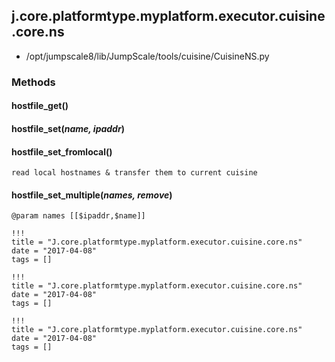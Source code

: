<!-- toc -->
## j.core.platformtype.myplatform.executor.cuisine.core.ns

- /opt/jumpscale8/lib/JumpScale/tools/cuisine/CuisineNS.py

### Methods

#### hostfile_get() 

#### hostfile_set(*name, ipaddr*) 

#### hostfile_set_fromlocal() 

```
read local hostnames & transfer them to current cuisine

```

#### hostfile_set_multiple(*names, remove*) 

```
@param names [[$ipaddr,$name]]

```


```
!!!
title = "J.core.platformtype.myplatform.executor.cuisine.core.ns"
date = "2017-04-08"
tags = []
```

```
!!!
title = "J.core.platformtype.myplatform.executor.cuisine.core.ns"
date = "2017-04-08"
tags = []
```

```
!!!
title = "J.core.platformtype.myplatform.executor.cuisine.core.ns"
date = "2017-04-08"
tags = []
```
